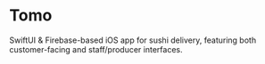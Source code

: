 # Tomo
SwiftUI &amp; Firebase-based iOS app for sushi delivery, featuring both customer-facing and staff/producer interfaces.
